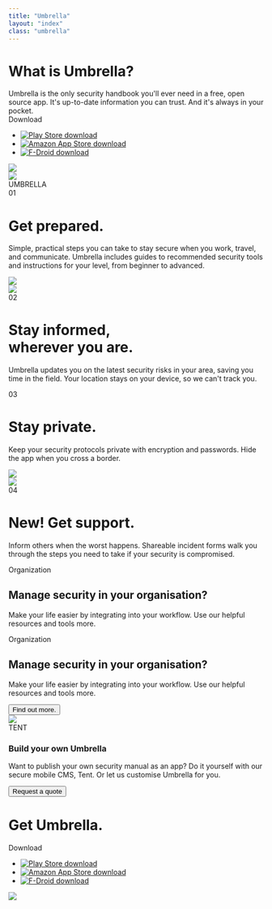 ```yaml
---
title: "Umbrella"
layout: "index"
class: "umbrella"
---
```

<div class="intro">
  <div class="container">
    <div class="row">
      <div class="col-lg-6 col-md-12">
        <h1 class="float-left">What is Umbrella?</h1>
        <div class="home-description float-left">Umbrella is the only security handbook you'll ever need in a free, open source app. It's up-to-date information you can trust. And it's always in your pocket.</div>		
        <div class="stores float-left">
          <div class="spacer-top30 download">Download</div>
          <ul class="list-inline">
            <li class="list-inline-item">
              <a target="_blank" href="https://play.google.com/store/apps/details?id=org.secfirst.umbrella">
                <img src="/imgs/download-playstore.png" alt="Play Store download" title="Download from Play Store" />
              </a>
            </li>
            <li class="list-inline-item">
              <a target="_blank" href="https://www.amazon.com/Security-First-Umbrella-made-easy/dp/B01AKN9M1Y">
                <img src="/imgs/download-amazon.png" alt="Amazon App Store download" title="Download from Amazon App Store" />
              </a>
            </li>
            <li class="list-inline-item">
              <a target="_blank" href="https://secfirst.org/fdroid/repo/?fingerprint=39EB57052F8D684514176819D1645F6A0A7BD943DBC31AB101949006AC0BC228">
                <img src="/imgs/download-fdroid.png" alt="F-Droid download" title="Download from F-Droid" />
              </a>
            </li>
          </ul>
        </div>
      </div>
    </div>
  <img class="hero-app d-md-none d-lg-block float-right pull-up" src="/imgs/hero-app-2.png">
  </div>
</div>
<div class="container background-white">
  <div class="row spacer-top150">
    <div class="col-3">
      <img src="/imgs/umbrella-logo.png">
    </div>
    <div class="col-6">
      <div class="app-name">UMBRELLA</div>
    </div>
  </div>
</div>
<div class="container background-white">
  <div class="umbrella-row umbrella-row-left row spacer-top30">
    <div class="col-6">
      <div class="number">01</div>
      <div class="umbrella-text">
        <h1>Get prepared.</h1>
        <p>Simple, practical steps you can take to stay secure when you work, travel, and communicate. Umbrella includes guides to recommended security tools and instructions for your level, from beginner to advanced.</p>
      </div>
    </div>
    <div class="col-6">
      <img src="/imgs/umbrella-prepared.png">
    </div>
  </div>
  <div class="umbrella-row umbrella-row-right row spacer-top30">
    <div class="col-6">
      <img src="/imgs/umbrella-informed.png">
    </div>
    <div class="col-6">
      <div class="number">02</div>
      <div class="umbrella-text">
        <h1>Stay informed, <br/>wherever you are.</h1>
        <p>Umbrella updates you on the latest security risks in your area, saving you time in the field. Your location stays on your device, so we can't track you.</p>
      </div>
    </div>
  </div>
  <div class="umbrella-row umbrella-row-left row spacer-top30">
    <div class="col-6">
      <div class="number">03</div>
      <div class="umbrella-text">
        <h1>Stay private.</h1>
        <p>Keep your security protocols private with encryption and passwords. Hide the app when you cross a border.</p>
      </div>
    </div>
    <div class="col-6">
      <img src="/imgs/umbrella-private.png">
    </div>
  </div>
  <div class="umbrella-row umbrella-row-right row spacer-top30">
    <div class="col-6">
      <img src="/imgs/umbrella-informed.png">
    </div>
    <div class="col-6">
      <div class="number">04</div>
      <div class="umbrella-text">
        <h1>New! Get support.</h1>
        <p>Inform others when the worst happens. Shareable incident forms walk you through the steps you need to take if your security is compromised.</p>
      </div>
    </div>
  </div>
</div>
<div class="gradient-parent row spacer-top150">
  <div class="col-6 gradient-box red">
    <div class="gradient-content">
      <div class="organisation">Organization</div>
      <h2>Manage security in your organisation?</h2>
      <p>Make your life easier by integrating into your workflow. Use our helpful resources and tools more.</p>
    </div>
  </div>
  <div class="col-6 gradient-box blue">
    <div class="gradient-content">
      <div class="organisation">Organization</div>
      <h2>Manage security in your organisation?</h2>
      <p>Make your life easier by integrating into your workflow. Use our helpful resources and tools more.</p>
      <a href="./umbrella/">
        <button type="button" class="btn btn-primary">Find out more.</button>
      </a>
    </div>
  </div>
</div>
<div class="container">
  <div class="row spacer-top150">
    <div class="col-2"> 
      <img src="/imgs/tent-logo.png">
    </div>
    <div class="col-4">
      <div class="app-name">TENT
      </div>
    </div>
    <div class="col-6 tent-text">
      <h3>Build your own Umbrella</h3>
      <p>Want to publish your own security manual as an app? 
Do it yourself with our secure mobile CMS, Tent. 
Or let us customise Umbrella for you.
      </p>
      <a href="./tent/" ><button type="button" class="btn btn-primary">Request a quote</button></a>
    </div>
  </div>
</div>
<div class="get-umbrella">
  <div class="container">
    <div class="row">
      <div class="col-6">
        <h1 class="float-left">Get Umbrella.</h1>
        <div class="stores float-left">
          <div class="spacer-top30 download">Download</div>
          <ul class="list-inline">
            <li class="list-inline-item">
              <a target="_blank" href="https://play.google.com/store/apps/details?id=org.secfirst.umbrella">
                <img src="/imgs/download-playstore.png" alt="Play Store download" title="Download from Play Store" />
              </a>
            </li>
            <li class="list-inline-item">
              <a target="_blank" href="https://www.amazon.com/Security-First-Umbrella-made-easy/dp/B01AKN9M1Y">
                <img src="/imgs/download-amazon.png" alt="Amazon App Store download" title="Download from Amazon App Store" />
              </a>
            </li>
            <li class="list-inline-item">
              <a target="_blank" href="https://secfirst.org/fdroid/repo/?fingerprint=39EB57052F8D684514176819D1645F6A0A7BD943DBC31AB101949006AC0BC228">
                <img src="/imgs/download-fdroid.png" alt="F-Droid download" title="Download from F-Droid" />
              </a>
            </li>
          </ul>
        </div>
      </div>
      <div class="col-6 logo">
        <img src="/imgs/umbrella-logo.png"/>
      </div>
    </div>
  </div>
</div>
